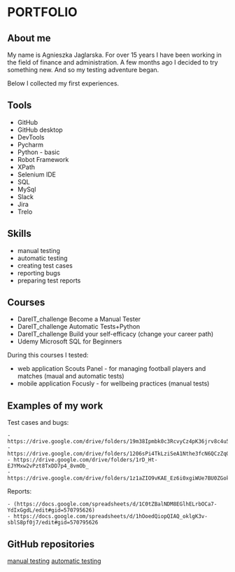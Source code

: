 # PORTFOLIO
## About me
My name is Agnieszka Jaglarska. For over 15 years I have been working in the field of finance and administration. A few months ago I decided to try something new. And so my testing adventure began. 

Below I collected my first experiences. 

## Tools
* GitHub
* GitHub desktop
* DevTools
* Pycharm
* Python - basic
* Robot Framework
* XPath
* Selenium IDE
* SQL
* MySql
* Slack
* Jira
* Trelo

## Skills
* manual testing
* automatic testing
* creating test cases
* reporting bugs
* preparing test reports

## Courses
* DareIT_challenge Become a Manual Tester
* DareIT_challenge Automatic Tests+Python
* DareIT_challenge Build your self-efficacy (change your career path)
* Udemy Microsoft SQL for Beginners

During this courses I tested:
  - web application Scouts Panel - for managing football players and matches (maual and automatic tests) 
  - mobile application Focusly - for wellbeing practices (manual tests)

## Examples of my work
  Test cases and bugs:
  
    - https://drive.google.com/drive/folders/19m38Ipmbk0c3RcvyCz4pK36jrv8c4u58
    - https://drive.google.com/drive/folders/1206sPi4TkLziSeA1Nthe3fcN6QCzZqOg
    - https://drive.google.com/drive/folders/1rD_Ht-EJYMxw2vPzt8TxDD7p4_8vmOb_
    - https://drive.google.com/drive/folders/1z1aZIO9vKAE_Ez6i0xgiWUe7BU0ZGokb
  
  Reports:
  
    - (https://docs.google.com/spreadsheets/d/1C0tZBalNDM8EGlhELrbOCa7-YdIxGgdL/edit#gid=570795626)
    - https://docs.google.com/spreadsheets/d/1hOoedQiopQIAQ_oklgK3v-sblS8pf0j7/edit#gid=570795626
    
## GitHub repositories

[manual testing](https://github.com/AgaJot/challenge_portfolio_aga)
[automatic testing](https://github.com/AgaJot/challenge_portfolio_TA_aga)
